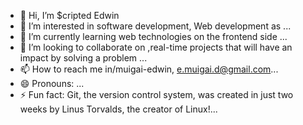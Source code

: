 - 👋 Hi, I’m $cripted Edwin
- 👀 I’m interested in software development, Web development as ...
- 🌱 I’m currently learning web technologies on the frontend side ...
- 💞️ I’m looking to collaborate on ,real-time projects that will have an impact by solving a problem ...
- 📫 How to reach me in/muigai-edwin, e.muigai.d@gmail.com...
- 😄 Pronouns: ...
- ⚡ Fun fact:  Git, the version control system, was created in just two weeks by Linus Torvalds, the creator of Linux!...

<!---
MuigaiEdwin/MuigaiEdwin is a ✨ special ✨ repository because its `README.md` (this file) appears on your GitHub profile.
You can click the Preview link to take a look at your changes.
--->
